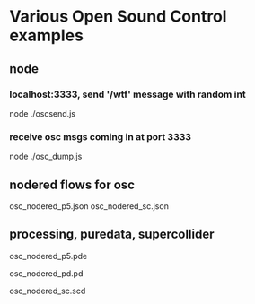 # Various Open Sound Control examples

## node
### localhost:3333, send '/wtf' message with random int
node ./oscsend.js

### receive osc msgs coming in at port 3333
node ./osc_dump.js

## nodered flows for osc
osc_nodered_p5.json 
osc_nodered_sc.json 


## processing, puredata, supercollider

osc_nodered_p5.pde  

osc_nodered_pd.pd   

osc_nodered_sc.scd

